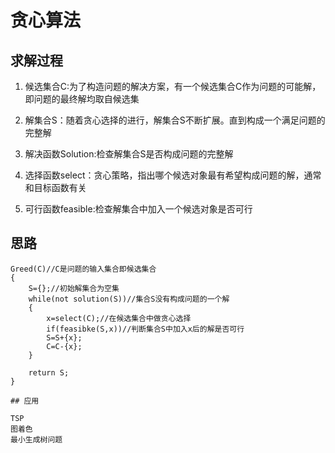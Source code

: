 # 贪心算法

## 求解过程

1. 候选集合C:为了构造问题的解决方案，有一个候选集合C作为问题的可能解，即问题的最终解均取自候选集

2. 解集合S：随着贪心选择的进行，解集合S不断扩展。直到构成一个满足问题的完整解

3. 解决函数Solution:检查解集合S是否构成问题的完整解

4. 选择函数select：贪心策略，指出哪个候选对象最有希望构成问题的解，通常和目标函数有关

5. 可行函数feasible:检查解集合中加入一个候选对象是否可行

## 思路

```
Greed(C)//C是问题的输入集合即候选集合
{
    S={};//初始解集合为空集
    while(not solution(S))//集合S没有构成问题的一个解
    {
        x=select(C);//在候选集合中做贪心选择
        if(feasibke(S,x))//判断集合S中加入x后的解是否可行
        S=S+{x};
        C=C-{x};
    }

    return S;
}

## 应用

TSP
图着色
最小生成树问题

```
